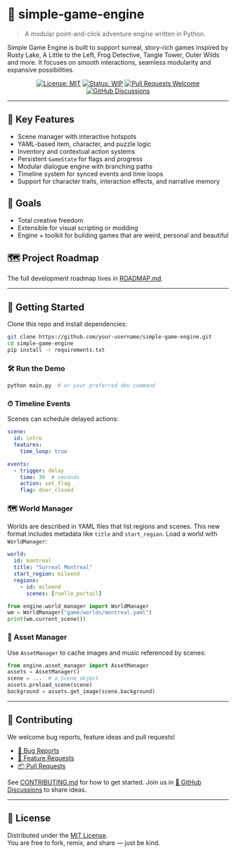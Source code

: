 # 🔧 simple-game-engine

> A modular point-and-click adventure engine written in Python.

Simple Game Engine is built to support surreal, story-rich games inspired by
Rusty Lake, A Little to the Left, Frog Detective, Tangle Tower, Outer Wilds and
more. It focuses on smooth interactions, seamless modularity and expansive
possibilities.

<div align="center">

[![License: MIT](https://img.shields.io/badge/License-MIT-green.svg)](LICENSE)
[![Status: WIP](https://img.shields.io/badge/status-in_progress-yellow.svg)](#)
[![Pull Requests Welcome](https://img.shields.io/badge/PRs-welcome-brightgreen.svg)](./.github/pull_request_template.md)
[![GitHub Discussions](https://img.shields.io/badge/💬-Discussions-blueviolet?logo=github)](https://github.com/your-username/simple-game-engine/discussions)

</div>

---

## 🌟 Key Features

- Scene manager with interactive hotspots
- YAML-based item, character, and puzzle logic
- Inventory and contextual action systems
- Persistent ``GameState`` for flags and progress
- Modular dialogue engine with branching paths
- Timeline system for synced events and time loops
- Support for character traits, interaction effects, and narrative memory

## 🧠 Goals

- Total creative freedom
- Extensible for visual scripting or modding
- Engine + toolkit for building games that are weird, personal and beautiful

## 🗺️ Project Roadmap

The full development roadmap lives in [ROADMAP.md](ROADMAP.md).

---

## 🚀 Getting Started

Clone this repo and install dependencies:

```bash
git clone https://github.com/your-username/simple-game-engine.git
cd simple-game-engine
pip install -r requirements.txt
```

### 🛠 Run the Demo

```bash
python main.py  # or your preferred dev command
```

### ⏱ Timeline Events

Scenes can schedule delayed actions:

```yaml
scene:
  id: intro
  features:
    time_loop: true

events:
  - trigger: delay
    time: 30  # seconds
    action: set_flag
    flag: door_closed
```

### 🗺 World Manager

Worlds are described in YAML files that list regions and scenes. This new format
includes metadata like ``title`` and ``start_region``. Load a world with
``WorldManager``:

```yaml
world:
  id: montreal
  title: "Surreal Montreal"
  start_region: mileend
  regions:
    - id: mileend
      scenes: [ruelle_portail]
```

```python
from engine.world_manager import WorldManager
wm = WorldManager("game/worlds/montreal.yaml")
print(wm.current_scene())
```

### 🎨 Asset Manager

Use ``AssetManager`` to cache images and music referenced by scenes:

```python
from engine.asset_manager import AssetManager
assets = AssetManager()
scene = ...  # a Scene object
assets.preload_scene(scene)
background = assets.get_image(scene.background)
```

---

## 🤝 Contributing

We welcome bug reports, feature ideas and pull requests!

- [🐛 Bug Reports](./.github/ISSUE_TEMPLATE/bug.yml)
- [🌟 Feature Requests](./.github/ISSUE_TEMPLATE/feature-request.yml)
- [📦 Pull Requests](./.github/pull_request_template.md)

See [CONTRIBUTING.md](CONTRIBUTING.md) for how to get started.
Join us in [💬 GitHub Discussions](https://github.com/your-username/simple-game-engine/discussions) to share ideas.

---

## 📜 License

Distributed under the [MIT License](LICENSE).  
You are free to fork, remix, and share — just be kind.
